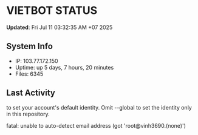 # VIETBOT STATUS
**Updated**: Fri Jul 11 03:32:35 AM +07 2025

## System Info
- IP: 103.77.172.150
- Uptime: up 5 days, 7 hours, 20 minutes
- Files: 6345

## Last Activity

to set your account's default identity.
Omit --global to set the identity only in this repository.

fatal: unable to auto-detect email address (got 'root@vinh3690.(none)')
